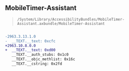 ## MobileTimer-Assistant

> `/System/Library/AccessibilityBundles/MobileTimer-Assistant.axbundle/MobileTimer-Assistant`

```diff

-2963.3.13.1.0
-  __TEXT.__text: 0xcfc
+2963.10.8.0.0
+  __TEXT.__text: 0xd00
   __TEXT.__auth_stubs: 0x1c0
   __TEXT.__objc_methlist: 0x16c
   __TEXT.__cstring: 0x2fd

```
